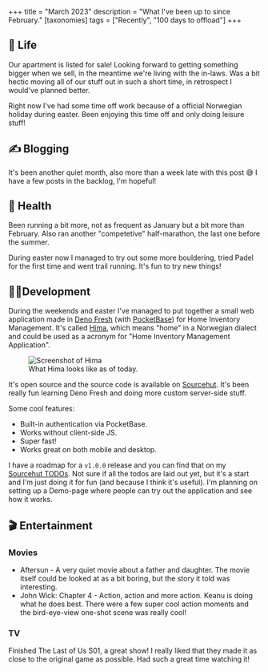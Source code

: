 +++
title = "March 2023"
description = "What I've been up to since February."
[taxonomies]
tags = ["Recently", "100 days to offload"]
+++

## 🌳 Life

Our apartment is listed for sale! Looking forward to getting something bigger
when we sell, in the meantime we're living with the in-laws. Was a bit hectic
moving all of our stuff out in such a short time, in retrospect I would've
planned better.

Right now I've had some time off work because of a official Norwegian holiday
during easter. Been enjoying this time off and only doing leisure stuff!

## ✍️ Blogging

It's been another quiet month, also more than a week late with this post 😅 I
have a few posts in the backlog, I'm hopeful!

## 💪 Health

Been running a bit more, not as frequent as January but a bit more than
February. Also ran another "competetive" half-marathon, the last one before the
summer.

During easter now I managed to try out some more bouldering, tried Padel for the
first time and went trail running. It's fun to try new things!

## 👨‍💻Development

During the weekends and easter I've managed to put together a small web
application made in [Deno Fresh][d_fresh] (with [PocketBase][pb]) for Home
Inventory Management. It's called [Hima][hima], which means "home" in a
Norwegian dialect and could be used as a acronym for "Home Inventory Management
Application".

<figure>
  <img
    src="/img/blog/2023-04-09-2023-march-recently/hima-screenshot.png"
    alt="Screenshot of Hima">
  <figcaption>
    What Hima looks like as of today.
  </figcaption>
</figure>

It's open source and the source code is available on [Sourcehut][hima]. It's
been really fun learning Deno Fresh and doing more custom server-side stuff.

Some cool features:

- Built-in authentication via PocketBase.
- Works without client-side JS.
- Super fast!
- Works great on both mobile and desktop.

I have a roadmap for a `v1.0.0` release and you can find that on my [Sourcehut
TODOs][hima-todo]. Not sure if all the todos are laid out yet, but it's a start
and I'm just doing it for fun (and because I think it's useful). I'm planning on
setting up a Demo-page where people can try out the application and see how it
works.

## 🎬 Entertainment

### Movies

- Aftersun - A very quiet movie about a father and daughter. The movie itself
  could be looked at as a bit boring, but the story it told was interesting.
- John Wick: Chapter 4 - Action, action and more action. Keanu is doing what he
  does best. There were a few super cool action moments and the bird-eye-view
  one-shot scene was really cool!

### TV

Finished The Last of Us S01, a great show! I really liked that they made it as
close to the original game as possible. Had such a great time watching it!

[d_fresh]: https://fresh.deno.dev/
[pb]: https://pocketbase.io/
[hima]: https://sr.ht/~timharek/hima/
[hima-todo]: https://todo.sr.ht/~timharek/hima
